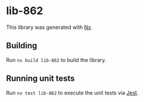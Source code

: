 # lib-862

This library was generated with [Nx](https://nx.dev).

## Building

Run `nx build lib-862` to build the library.

## Running unit tests

Run `nx test lib-862` to execute the unit tests via [Jest](https://jestjs.io).
